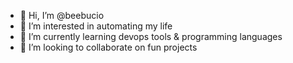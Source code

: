 - 👋 Hi, I’m @beebucio
- 👀 I’m interested in automating my life
- 🌱 I’m currently learning devops tools & programming languages
- 💞️ I’m looking to collaborate on fun projects

<!---
beebucio/beebucio is a ✨ special ✨ repository because its `README.md` (this file) appears on your GitHub profile.
You can click the Preview link to take a look at your changes.
--->

